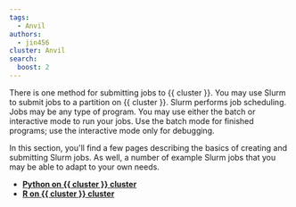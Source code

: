 ```yaml
---
tags:
  - Anvil
authors:
  - jin456
cluster: Anvil
search:
  boost: 2
---
```


There is one method for submitting jobs to {{ cluster }}. You may use Slurm to submit jobs to a partition on {{ cluster }}. Slurm performs job scheduling. Jobs may be any type of program. You may use either the batch or interactive mode to run your jobs. Use the batch mode for finished programs; use the interactive mode only for debugging.

In this section, you'll find a few pages describing the basics of creating and submitting Slurm jobs. As well, a number of example Slurm jobs that you may be able to adapt to your own needs.

- [**Python on {{ cluster }} cluster**](running_jobs_python.md)
- [**R on {{ cluster }} cluster**](running_jobs_r.md)